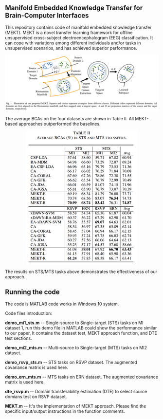 ## Manifold Embedded Knowledge Transfer for Brain-Computer Interfaces

This repository contains code of manifold embedded knowledge transfer (MEKT). MEKT is a novel transfer learning framework for offline unsupervised cross-subject electroencephalogram (EEG) classification. It can cope with variations among different individuals and/or tasks in unsupervised scenarios, and has achieved superior performance.

<div align="center">
    <img src="presentation/diagram.png", width="750">
</div>

The average BCAs on the four datasets are shown in Table II. All MEKT-based approaches outperformed the baselines. 

<div align="center">
    <img src="presentation/bca.png", width="365">
</div>

The results on STS/MTS tasks above demonstrates the effectiveness of our approach.

## Running the code
The code is MATLAB code works in Windows 10 system.

Code files introduction:

**demo_mi1_sts.m** -- Single-source to Single-target (STS) tasks on MI dataset 1, run this demo file in MATLAB could show the performance similar to our paper. It contains the dataset test, MEKT approach function, and DTE test sections.

**demo_mi2_mts.m** -- Multi-source to Single-target (MTS) tasks on MI2 dataset.

**demo_rsvp_sts.m** -- STS tasks on RSVP dataset. The augmented covariance matrix is used here.

**demo_ern_mts.m** -- MTS tasks on ERN dataset. The augmented covariance matrix is used here.

**dte_rsvp.m** -- Domain transferability estimation (DTE) to select source domians test on RSVP dataset.

**MEKT.m** -- It's the implementation of MEKT approach. Please find the specific input/output instructions in the function comments.